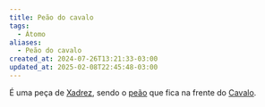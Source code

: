 ```yaml
---
title: Peão do cavalo
tags:
  - Átomo
aliases:
  - Peão do cavalo
created_at: 2024-07-26T13:21:33-03:00
updated_at: 2025-02-08T22:45:48-03:00
---
```


É uma peça de [Xadrez](content/atomos/2024/08/06/Xadrez.md), sendo o [peão](content/atomos/2024/07/26/Xadrez_Peao.md) que fica na frente do [Cavalo](content/atomos/2024/07/26/Xadrez_Cavalo.md).